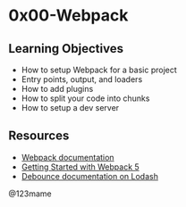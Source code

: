 # 0x00-Webpack

## Learning Objectives
- How to setup Webpack for a basic project
- Entry points, output, and loaders
- How to add plugins
- How to split your code into chunks
- How to setup a dev server

## Resources
- [Webpack documentation](https://webpack.js.org/concepts/)
- [Getting Started with Webpack 5](https://www.youtube.com/watch?v=9c3dBhvtt6o/)
- [Debounce documentation on Lodash](https://lodash.com/docs/#debounce)

@123mame